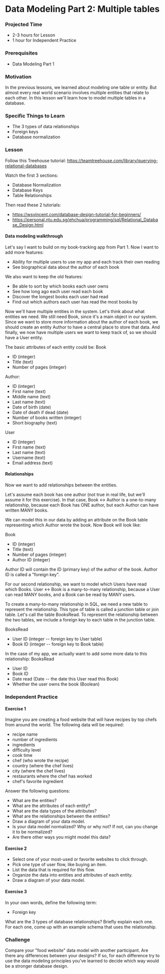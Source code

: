 # Data Modeling Part 2: Multiple tables

### Projected Time

- 2-3 hours for Lesson
- 1 hour for Independent Practice

### Prerequisites

- Data Modeling Part 1

### Motivation

In the previous lessons, we learned about modeling one table or entity. But almost every real world scenario involves multiple entities that relate to each other. In this lesson we'll learn how to model multiple tables in a database.

### Specific Things to Learn

- The 3 types of data relationships
- Foreign keys
- Database normalization

### Lesson

Follow this Treehouse tutorial: https://teamtreehouse.com/library/querying-relational-databases

Watch the first 3 sections:

- Database Normalization
- Database Keys
- Table Relationships

Then read these 2 tutorials:

- https://wsvincent.com/database-design-tutorial-for-beginners/
- https://personal.ntu.edu.sg/ehchua/programming/sql/Relational_Database_Design.html

#### Data modeling walkthrough

Let's say I want to build on my book-tracking app from Part 1. Now I want to add more features:

- Ability for multiple users to use my app and each track their own reading
- See biographical data about the author of each book

We also want to keep the old features:

- Be able to sort by which books each user owns
- See how long ago each user read each book
- Discover the longest books each user had read
- Find out which authors each user has read the most books by

Now we'll have multiple entities in the system. Let's think about what entities we need. We still need Book, since it's a main object in our system. Since we want to store more information about the author of each book, we should create an entity Author to have a central place to store that data. And finally, we now have multiple users we want to keep track of, so we should have a User entity.

The basic attributes of each entity could be:
Book

- ID (integer)
- Title (text)
- Number of pages (integer)

Author:

- ID (integer)
- First name (text)
- Middle name (text)
- Last name (text)
- Date of birth (date)
- Date of death if dead (date)
- Number of books written (integer)
- Short biography (text)

User

- ID (integer)
- First name (text)
- Last name (text)
- Username (text)
- Email address (text)

#### Relationships

Now we want to add relationships between the entities.

Let's assume each book has one author (not true in real life, but we'll assume it for this exercise). In that case, Book <-> Author is a one-to-many relationship, because each Book has ONE author, but each Author can have written MANY books.

We can model this in our data by adding an attribute on the Book table representing which Author wrote the book. Now Book will look like:

Book

- ID (integer)
- Title (text)
- Number of pages (integer)
- Author ID (integer)

Author ID will contain the ID (primary key) of the author of the book. Author ID is called a "foreign key".

For our second relationship, we want to model which Users have read which Books. User <-> Book is a many-to-many relationship, because a User can read MANY books, and a Book can be read by MANY users.

To create a many-to-many relationship in SQL, we need a new table to represent the relationship. This type of table is called a junction table or join table. Let's call the table BooksRead. To represent the relationship between the two tables, we include a foreign key to each table in the junction table.

BooksRead

- User ID (integer -- foreign key to User table)
- Book ID (integer -- foreign key to Book table)

In the case of my app, we actually want to add some more data to this relationship:
BooksRead

- User ID
- Book ID
- Date read (Date -- the date this User read this Book)
- Whether the user owns the book (Boolean)

### Independent Practice

#### Exercise 1

Imagine you are creating a food website that will have recipes by top chefs from around the world. The following data will be required:

- recipe name
- number of ingredients
- ingredients
- difficulty level
- cook time
- chef (who wrote the recipe)
- country (where the chef lives)
- city (where the chef lives)
- restaurants where the chef has worked
- chef's favorite ingredient

Answer the following questions:

- What are the entities?
- What are the attributes of each entity?
- What are the data types of the attributes?
- What are the relationships between the entities?
- Draw a diagram of your data model.
- Is your data model normalized? Why or why not? If not, can you change it to be normalized?
- Are there other ways you might model this data?

#### Exercise 2

- Select one of your most-used or favorite websites to click through.
- Pick one type of user flow, like buying an item.
- List the data that is required for this flow.
- Organize the data into entities and attributes of each entity.
- Draw a diagram of your data model.

#### Exercise 3

In your own words, define the following term:

- Foreign key

What are the 3 types of database relationships? Briefly explain each one. For each one, come up with an example schema that uses the relationship.

### Challenge

Compare your "food website" data model with another participant. Are there any differences between your designs? If so, for each difference try to use the data modeling principles you've learned to decide which way would be a stronger database design.

